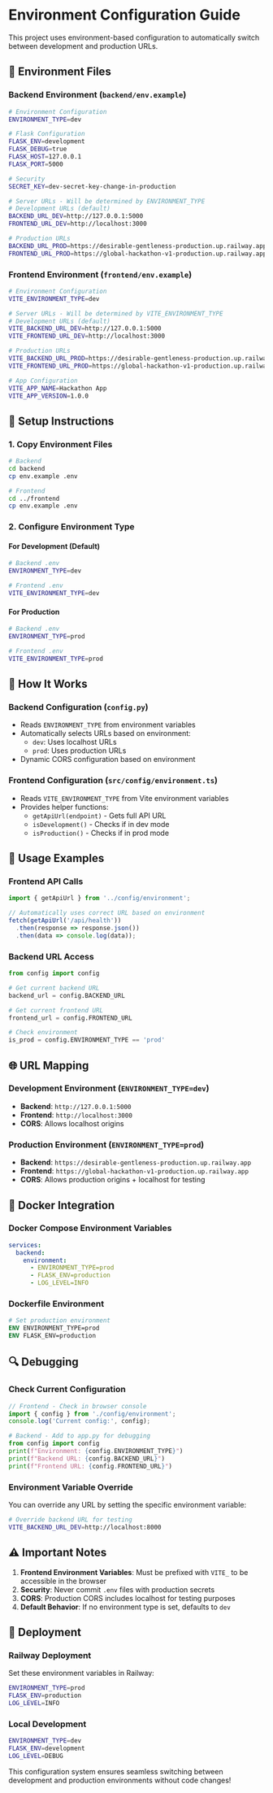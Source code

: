 # Environment Configuration Guide

This project uses environment-based configuration to automatically switch between development and production URLs.

## 🔧 Environment Files

### Backend Environment (`backend/env.example`)
```bash
# Environment Configuration
ENVIRONMENT_TYPE=dev

# Flask Configuration
FLASK_ENV=development
FLASK_DEBUG=true
FLASK_HOST=127.0.0.1
FLASK_PORT=5000

# Security
SECRET_KEY=dev-secret-key-change-in-production

# Server URLs - Will be determined by ENVIRONMENT_TYPE
# Development URLs (default)
BACKEND_URL_DEV=http://127.0.0.1:5000
FRONTEND_URL_DEV=http://localhost:3000

# Production URLs
BACKEND_URL_PROD=https://desirable-gentleness-production.up.railway.app
FRONTEND_URL_PROD=https://global-hackathon-v1-production.up.railway.app
```

### Frontend Environment (`frontend/env.example`)
```bash
# Environment Configuration
VITE_ENVIRONMENT_TYPE=dev

# Server URLs - Will be determined by VITE_ENVIRONMENT_TYPE
# Development URLs (default)
VITE_BACKEND_URL_DEV=http://127.0.0.1:5000
VITE_FRONTEND_URL_DEV=http://localhost:3000

# Production URLs
VITE_BACKEND_URL_PROD=https://desirable-gentleness-production.up.railway.app
VITE_FRONTEND_URL_PROD=https://global-hackathon-v1-production.up.railway.app

# App Configuration
VITE_APP_NAME=Hackathon App
VITE_APP_VERSION=1.0.0
```

## 🚀 Setup Instructions

### 1. Copy Environment Files
```bash
# Backend
cd backend
cp env.example .env

# Frontend
cd ../frontend
cp env.example .env
```

### 2. Configure Environment Type

#### For Development (Default)
```bash
# Backend .env
ENVIRONMENT_TYPE=dev

# Frontend .env
VITE_ENVIRONMENT_TYPE=dev
```

#### For Production
```bash
# Backend .env
ENVIRONMENT_TYPE=prod

# Frontend .env
VITE_ENVIRONMENT_TYPE=prod
```

## 🔄 How It Works

### Backend Configuration (`config.py`)
- Reads `ENVIRONMENT_TYPE` from environment variables
- Automatically selects URLs based on environment:
  - `dev`: Uses localhost URLs
  - `prod`: Uses production URLs
- Dynamic CORS configuration based on environment

### Frontend Configuration (`src/config/environment.ts`)
- Reads `VITE_ENVIRONMENT_TYPE` from Vite environment variables
- Provides helper functions:
  - `getApiUrl(endpoint)` - Gets full API URL
  - `isDevelopment()` - Checks if in dev mode
  - `isProduction()` - Checks if in prod mode

## 📱 Usage Examples

### Frontend API Calls
```typescript
import { getApiUrl } from '../config/environment';

// Automatically uses correct URL based on environment
fetch(getApiUrl('/api/health'))
  .then(response => response.json())
  .then(data => console.log(data));
```

### Backend URL Access
```python
from config import config

# Get current backend URL
backend_url = config.BACKEND_URL

# Get current frontend URL  
frontend_url = config.FRONTEND_URL

# Check environment
is_prod = config.ENVIRONMENT_TYPE == 'prod'
```

## 🌐 URL Mapping

### Development Environment (`ENVIRONMENT_TYPE=dev`)
- **Backend**: `http://127.0.0.1:5000`
- **Frontend**: `http://localhost:3000`
- **CORS**: Allows localhost origins

### Production Environment (`ENVIRONMENT_TYPE=prod`)
- **Backend**: `https://desirable-gentleness-production.up.railway.app`
- **Frontend**: `https://global-hackathon-v1-production.up.railway.app`
- **CORS**: Allows production origins + localhost for testing

## 🐳 Docker Integration

### Docker Compose Environment Variables
```yaml
services:
  backend:
    environment:
      - ENVIRONMENT_TYPE=prod
      - FLASK_ENV=production
      - LOG_LEVEL=INFO
```

### Dockerfile Environment
```dockerfile
# Set production environment
ENV ENVIRONMENT_TYPE=prod
ENV FLASK_ENV=production
```

## 🔍 Debugging

### Check Current Configuration
```typescript
// Frontend - Check in browser console
import { config } from './config/environment';
console.log('Current config:', config);
```

```python
# Backend - Add to app.py for debugging
from config import config
print(f"Environment: {config.ENVIRONMENT_TYPE}")
print(f"Backend URL: {config.BACKEND_URL}")
print(f"Frontend URL: {config.FRONTEND_URL}")
```

### Environment Variable Override
You can override any URL by setting the specific environment variable:

```bash
# Override backend URL for testing
VITE_BACKEND_URL_DEV=http://localhost:8000
```

## ⚠️ Important Notes

1. **Frontend Environment Variables**: Must be prefixed with `VITE_` to be accessible in the browser
2. **Security**: Never commit `.env` files with production secrets
3. **CORS**: Production CORS includes localhost for testing purposes
4. **Default Behavior**: If no environment type is set, defaults to `dev`

## 🚀 Deployment

### Railway Deployment
Set these environment variables in Railway:
```bash
ENVIRONMENT_TYPE=prod
FLASK_ENV=production
LOG_LEVEL=INFO
```

### Local Development
```bash
ENVIRONMENT_TYPE=dev
FLASK_ENV=development
LOG_LEVEL=DEBUG
```

This configuration system ensures seamless switching between development and production environments without code changes!
